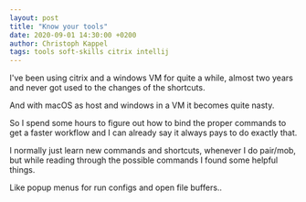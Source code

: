 ```yaml
---
layout: post
title: "Know your tools"
date: 2020-09-01 14:30:00 +0200
author: Christoph Kappel
tags: tools soft-skills citrix intellij
---
```

I've been using citrix and a windows VM for quite a while, almost two years and never got used to
the changes of the shortcuts.

And with macOS as host and windows in a VM it becomes quite nasty.

So I spend some hours to figure out how to bind the proper commands to get a faster workflow and I
can already say it always pays to do exactly that.

I normally just learn new commands and shortcuts, whenever I do pair/mob, but while reading through
the possible commands I found some helpful things.

Like popup menus for run configs and open file buffers..